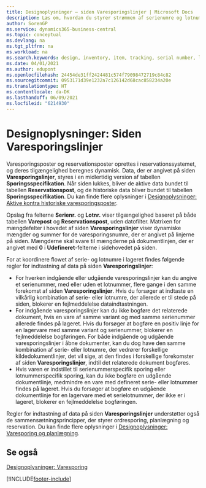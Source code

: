 ```yaml
---
title: Designoplysninger – siden Varesporingslinjer | Microsoft Docs
description: Læs om, hvordan du styrer strømmen af serienumre og lotnumre på lageret.
author: SorenGP
ms.service: dynamics365-business-central
ms.topic: conceptual
ms.devlang: na
ms.tgt_pltfrm: na
ms.workload: na
ms.search.keywords: design, inventory, item, tracking, serial number, lot number
ms.date: 04/01/2021
ms.author: edupont
ms.openlocfilehash: 24454de31ff2424481c574f79098472719c84c82
ms.sourcegitcommit: 0953171d39e1232a7c126142d68cac858234a20e
ms.translationtype: HT
ms.contentlocale: da-DK
ms.lasthandoff: 06/09/2021
ms.locfileid: "6214930"
---
```

# <a name="design-details-item-tracking-lines-page"></a>Designoplysninger: Siden Varesporingslinjer
Varesporingsposter og reservationsposter oprettes i reservationssystemet, og deres tilgængelighed beregnes dynamisk. Data, der er angivet på siden **Varesporingslinjer**, styres i en midlertidig version af tabellen **Sporingsspecifikation**. Når siden lukkes, bliver de aktive data bundet til tabellen **Reservationspost**, og de historiske data bliver bundet til tabellen **Sporingsspecifikation**. Du kan finde flere oplysninger i [Designoplysninger: Aktive kontra historiske varesporingsposter](design-details-active-versus-historic-item-tracking-entries.md).  
  
Opslag fra felterne **Serienr.** og **Lotnr.** viser tilgængelighed baseret på både tabellen **Varepost** og **Reservationspost**, uden datofilter. Matrixen for mængdefelter i hovedet af siden **Varesporingslinjer** viser dynamiske mængder og summer for de varesporingsnumre, der er angivet på linjerne på siden. Mængderne skal svare til mængderne på dokumentlinjen, der er angivet med **0** i **Udefineret**-felterne i sidehovedet på siden.  
  
For at koordinere flowet af serie- og lotnumre i lageret findes følgende regler for indtastning af data på siden **Varesporingslinjer**:  
  
* For hverken indgående eller udgående varesporingslinjer kan du angive et serienummer, med eller uden et lotnummer, flere gange i den samme forekomst af siden **Varesporingslinjer**. Hvis du forsøger at indtaste en vilkårlig kombination af serie- eller lotnumre, der allerede er til stede på siden, blokerer en fejlmeddelelse dataindtastningen.  
* For indgående varesporingslinjer kan du ikke bogføre det relaterede dokument, hvis en vare af samme variant og med samme serienummer allerede findes på lageret. Hvis du forsøger at bogføre en positiv linje for en lagervare med samme variant og serienummer, blokerer en fejlmeddelelse bogføringen. For både indgående og udgående varesporingslinjer i åbne dokumenter, kan du dog have den samme kombination af serie- eller lotnumre, der vedrører forskellige kildedokumentlinjer, det vil sige, at den findes i forskellige forekomster af siden **Varesporingslinjer**, indtil det relaterede dokument bogføres.  
* Hvis varen er indstillet til serienummerspecifik sporing eller lotnummerspecifik sporing, kan du ikke bogføre en udgående dokumentlinje, medmindre en vare med defineret serie- eller lotnummer findes på lageret. Hvis du forsøger at bogføre en udgående dokumentlinje for en lagervare med et serielotnummer, der ikke er i lageret, blokerer en fejlmeddelelse bogføringen.  
  
Regler for indtastning af data på siden **Varesporingslinjer** understøtter også de sammensætningsprincipper, der styrer ordresporing, planlægning og reservation. Du kan finde flere oplysninger i [Designoplysninger: Varesporing og planlægning](design-details-item-tracking-and-planning.md).  
  
## <a name="see-also"></a>Se også  
[Designoplysninger: Varesporing](design-details-item-tracking.md)

[!INCLUDE[footer-include](includes/footer-banner.md)]